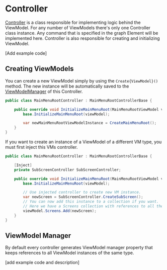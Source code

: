 # Controller

[Controller](Controller) is a class responsible for implementing logic behind the ViewModel. For any number of ViewModels there's only one Controller class instance. Any command that is specified in the graph Element will be implemented here. Controller is also responsible for creating and initializing ViewModel.

[Add example code]

## Creating ViewModels

You can create a new ViewModel simply by using the `Create{ViewModel}()` method. The new instance will be automatically saved to the [ViewModelManager](viewmodel-manager.md) of this Controller.

```csharp
public class MainMenuRootController : MainMenuRootControllerBase {

    public override void InitializeMainMenuRoot(MainMenuRootViewModel viewModel) {
        base.InitializeMainMenuRoot(viewModel);

        var newMainMenuRootViewModelInstance = CreateMainMenuRoot();
    }
}
```

If you want to create an instance of a ViewModel of a different VM type, you must first inject this VMs controller.

```csharp
public class MainMenuRootController : MainMenuRootControllerBase {

    [Inject]
    private SubScreenController SubScreenController;

    public override void InitializeMainMenuRoot(MainMenuRootViewModel viewModel) {
        base.InitializeMainMenuRoot(viewModel);

        // Use injected controller to create new VM instance.
        var newScreen = SubScreenController.CreateSubScreen();
        // You can now add this instance to a collection if you want.
        // Here we have a Screens collection with references to all the screens used in the game's main menu.
        viewModel.Screens.Add(newScreen);
    }
}
```

## ViewModel Manager

By default every controller generates ViewModel manager property that keeps references to all ViewModel instances of the same type.

[add example code and description]
